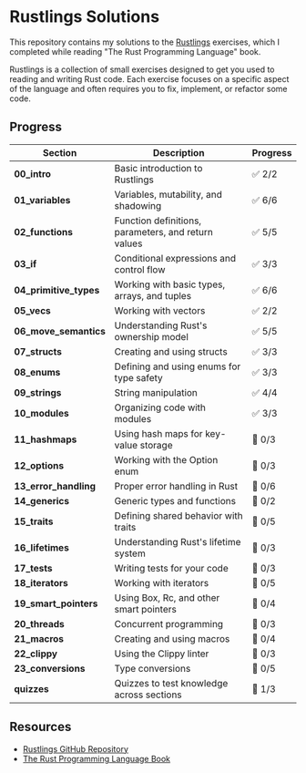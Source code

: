 # Rustlings Solutions

This repository contains my solutions to the [Rustlings](https://github.com/rust-lang/rustlings) exercises, which I completed while reading "The Rust Programming Language" book.

Rustlings is a collection of small exercises designed to get you used to reading and writing Rust code. Each exercise focuses on a specific aspect of the language and often requires you to fix, implement, or refactor some code.

## Progress

| Section                | Description                                         | Progress |
| ---------------------- | --------------------------------------------------- | -------- |
| **00_intro**           | Basic introduction to Rustlings                     | ✅ 2/2   |
| **01_variables**       | Variables, mutability, and shadowing                | ✅ 6/6   |
| **02_functions**       | Function definitions, parameters, and return values | ✅ 5/5   |
| **03_if**              | Conditional expressions and control flow            | ✅ 3/3   |
| **04_primitive_types** | Working with basic types, arrays, and tuples        | ✅ 6/6   |
| **05_vecs**            | Working with vectors                                | ✅ 2/2   |
| **06_move_semantics**  | Understanding Rust's ownership model                | ✅ 5/5   |
| **07_structs**         | Creating and using structs                          | ✅ 3/3   |
| **08_enums**           | Defining and using enums for type safety            | ✅ 3/3   |
| **09_strings**         | String manipulation                                 | ✅ 4/4   |
| **10_modules**         | Organizing code with modules                        | ✅ 3/3   |
| **11_hashmaps**        | Using hash maps for key-value storage               | 🔄 0/3   |
| **12_options**         | Working with the Option enum                        | 🔄 0/3   |
| **13_error_handling**  | Proper error handling in Rust                       | 🔄 0/6   |
| **14_generics**        | Generic types and functions                         | 🔄 0/2   |
| **15_traits**          | Defining shared behavior with traits                | 🔄 0/5   |
| **16_lifetimes**       | Understanding Rust's lifetime system                | 🔄 0/3   |
| **17_tests**           | Writing tests for your code                         | 🔄 0/3   |
| **18_iterators**       | Working with iterators                              | 🔄 0/5   |
| **19_smart_pointers**  | Using Box, Rc, and other smart pointers             | 🔄 0/4   |
| **20_threads**         | Concurrent programming                              | 🔄 0/3   |
| **21_macros**          | Creating and using macros                           | 🔄 0/4   |
| **22_clippy**          | Using the Clippy linter                             | 🔄 0/3   |
| **23_conversions**     | Type conversions                                    | 🔄 0/5   |
| **quizzes**            | Quizzes to test knowledge across sections           | 🔄 1/3   |

## Resources

- [Rustlings GitHub Repository](https://github.com/rust-lang/rustlings)
- [The Rust Programming Language Book](https://doc.rust-lang.org/book/)
